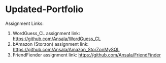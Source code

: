 # Updated-Portfolio
Assignment Links:
1. WordGuess_CL assignment link: https://github.com/Ansala/WordGuess_CL
2. bAmazon (Storzon) assignment link: https://github.com/Ansala/Amazon_StorZonMySQL
3. FriendFiender assignment link: https://github.com/Ansala/FriendFinder
